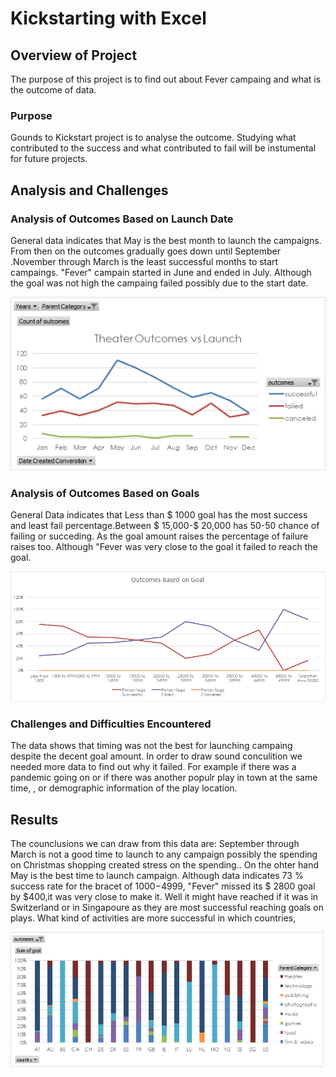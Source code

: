 # Kickstarting with Excel

## Overview of Project
The purpose of this project is to find out about Fever campaing and  what is the outcome of data.
### Purpose
Gounds to Kickstart project is to analyse the outcome. Studying  what contributed to the success and what contributed to fail will be instumental for future projects.

## Analysis and Challenges
 

### Analysis of Outcomes Based on Launch Date
General data indicates that May is the best month to launch the campaigns. From then on the outcomes gradually goes down until September .November through March is the least successful months to start  campaings. "Fever" campain started  in June and ended in  July. Although the goal was not high the campaing failed possibly due to the start date. 

![](https://github.com/4renginy/Kickstarter-Analysis/blob/master/Resources/Theater_Outcomes_vs_Launch.png)

### Analysis of Outcomes Based on Goals
General Data indicates that Less than $ 1000 goal has the most success and least fail percentage.Between $ 15,000-$ 20,000 has 50-50 chance of failing or succeding.  As the goal amount raises the percentage of failure raises too. Although "Fever was very close to the goal it failed to reach the goal.

![](https://github.com/4renginy/Kickstarter-Analysis/blob/master/Resources/Outcomes_Based_on_Goal.png)

### Challenges and Difficulties Encountered
The data shows that timing was not the best for launching campaing despite the decent goal amount. In order to draw sound conculition we needed more data to find out why it failed. For example if there was a pandemic going on or if there was another populr play in town at the same time, , or demographic information of the play location. 

## Results

The counclusions we can draw from this data are:
   September through March is not a good time to launch to any campaign possibly the spending on Christmas shopping created stress on the spending.. On the ohter hand May is the best time to launch campaign.
   Although data indicates 73 % success rate for the bracet of $1000-$4999, "Fever" missed its $ 2800 goal by $400,it was very close to make it. Well it might have reached if it was in Switzerland or in Singapoure as they are most successful reaching goals on plays.
What kind of activities are more successful in which countries, 

![](https://github.com/4renginy/Kickstarter-Analysis/blob/master/Resources/Outcomes_Based_on_Country.png)


